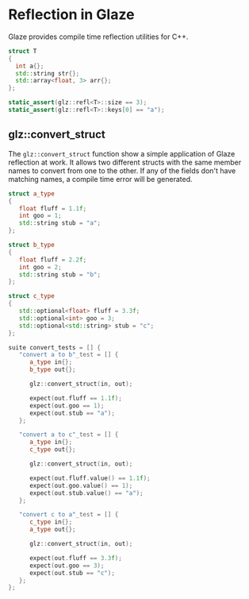 # Reflection in Glaze

Glaze provides compile time reflection utilities for C++.

```c++
struct T
{
  int a{};
  std::string str{};
  std::array<float, 3> arr{};
};

static_assert(glz::refl<T>::size == 3);
static_assert(glz::refl<T>::keys[0] == "a");
```

## glz::convert_struct

The `glz::convert_struct` function show a simple application of Glaze reflection at work. It allows two different structs with the same member names to convert from one to the other. If any of the fields don't have matching names, a compile time error will be generated.

```c++
struct a_type
{
   float fluff = 1.1f;
   int goo = 1;
   std::string stub = "a";
};

struct b_type
{
   float fluff = 2.2f;
   int goo = 2;
   std::string stub = "b";
};

struct c_type
{
   std::optional<float> fluff = 3.3f;
   std::optional<int> goo = 3;
   std::optional<std::string> stub = "c";
};

suite convert_tests = [] {
   "convert a to b"_test = [] {
      a_type in{};
      b_type out{};

      glz::convert_struct(in, out);

      expect(out.fluff == 1.1f);
      expect(out.goo == 1);
      expect(out.stub == "a");
   };

   "convert a to c"_test = [] {
      a_type in{};
      c_type out{};

      glz::convert_struct(in, out);

      expect(out.fluff.value() == 1.1f);
      expect(out.goo.value() == 1);
      expect(out.stub.value() == "a");
   };

   "convert c to a"_test = [] {
      c_type in{};
      a_type out{};

      glz::convert_struct(in, out);

      expect(out.fluff == 3.3f);
      expect(out.goo == 3);
      expect(out.stub == "c");
   };
};
```

